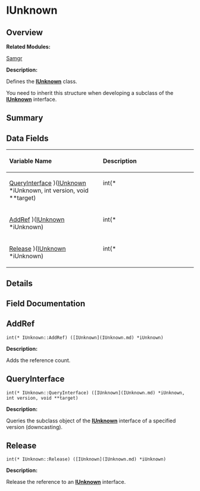 # IUnknown<a name="ZH-CN_TOPIC_0000001055078143"></a>

## **Overview**<a name="section522992911093531"></a>

**Related Modules:**

[Samgr](Samgr.md)

**Description:**

Defines the  **[IUnknown](IUnknown.md)**  class. 

You need to inherit this structure when developing a subclass of the  **[IUnknown](IUnknown.md)**  interface. 

## **Summary**<a name="section1405449152093531"></a>

## Data Fields<a name="pub-attribs"></a>

<a name="table1888907989093531"></a>
<table><thead align="left"><tr id="row1303094412093531"><th class="cellrowborder" valign="top" width="50%" id="mcps1.1.3.1.1"><p id="p301732032093531"><a name="p301732032093531"></a><a name="p301732032093531"></a>Variable Name</p>
</th>
<th class="cellrowborder" valign="top" width="50%" id="mcps1.1.3.1.2"><p id="p726590490093531"><a name="p726590490093531"></a><a name="p726590490093531"></a>Description</p>
</th>
</tr>
</thead>
<tbody><tr id="row819109846093531"><td class="cellrowborder" valign="top" width="50%" headers="mcps1.1.3.1.1 "><p id="p445531470093531"><a name="p445531470093531"></a><a name="p445531470093531"></a><a href="IUnknown.md#ab1eebb31d61b815123d65764134de2bc">QueryInterface</a> )(<a href="IUnknown.md">IUnknown</a> *iUnknown, int version, void **target)</p>
</td>
<td class="cellrowborder" valign="top" width="50%" headers="mcps1.1.3.1.2 "><p id="p1257835675093531"><a name="p1257835675093531"></a><a name="p1257835675093531"></a>int(*&nbsp;</p>
</td>
</tr>
<tr id="row238531176093531"><td class="cellrowborder" valign="top" width="50%" headers="mcps1.1.3.1.1 "><p id="p272463919093531"><a name="p272463919093531"></a><a name="p272463919093531"></a><a href="IUnknown.md#a4d778cd58b81b5f35f7704cbfc5fb3ef">AddRef</a> )(<a href="IUnknown.md">IUnknown</a> *iUnknown)</p>
</td>
<td class="cellrowborder" valign="top" width="50%" headers="mcps1.1.3.1.2 "><p id="p255583741093531"><a name="p255583741093531"></a><a name="p255583741093531"></a>int(*&nbsp;</p>
</td>
</tr>
<tr id="row645403520093531"><td class="cellrowborder" valign="top" width="50%" headers="mcps1.1.3.1.1 "><p id="p2016818788093531"><a name="p2016818788093531"></a><a name="p2016818788093531"></a><a href="IUnknown.md#a5b8e564aec30767170a2c27380277715">Release</a> )(<a href="IUnknown.md">IUnknown</a> *iUnknown)</p>
</td>
<td class="cellrowborder" valign="top" width="50%" headers="mcps1.1.3.1.2 "><p id="p1337216336093531"><a name="p1337216336093531"></a><a name="p1337216336093531"></a>int(*&nbsp;</p>
</td>
</tr>
</tbody>
</table>

## **Details**<a name="section1438440606093531"></a>

## **Field Documentation**<a name="section1272271730093531"></a>

## AddRef<a name="a4d778cd58b81b5f35f7704cbfc5fb3ef"></a>

```
int(* IUnknown::AddRef) ([IUnknown](IUnknown.md) *iUnknown)
```

 **Description:**

Adds the reference count. 

## QueryInterface<a name="ab1eebb31d61b815123d65764134de2bc"></a>

```
int(* IUnknown::QueryInterface) ([IUnknown](IUnknown.md) *iUnknown, int version, void **target)
```

 **Description:**

Queries the subclass object of the  **[IUnknown](IUnknown.md)**  interface of a specified version \(downcasting\). 

## Release<a name="a5b8e564aec30767170a2c27380277715"></a>

```
int(* IUnknown::Release) ([IUnknown](IUnknown.md) *iUnknown)
```

 **Description:**

Release the reference to an  **[IUnknown](IUnknown.md)**  interface. 

